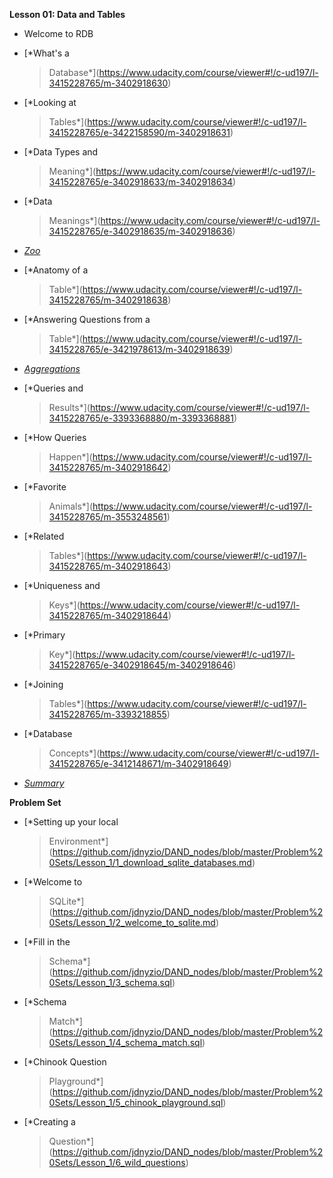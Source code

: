 **Lesson 01: Data and Tables**

-   Welcome to RDB

-   [*What's a
    > Database*](https://www.udacity.com/course/viewer#!/c-ud197/l-3415228765/m-3402918630)

-   [*Looking at
    > Tables*](https://www.udacity.com/course/viewer#!/c-ud197/l-3415228765/e-3422158590/m-3402918631)

-   [*Data Types and
    > Meaning*](https://www.udacity.com/course/viewer#!/c-ud197/l-3415228765/e-3402918633/m-3402918634)

-   [*Data
    > Meanings*](https://www.udacity.com/course/viewer#!/c-ud197/l-3415228765/e-3402918635/m-3402918636)

-   [*Zoo*](https://www.udacity.com/course/viewer#!/c-ud197/l-3415228765/m-3523739450)

-   [*Anatomy of a
    > Table*](https://www.udacity.com/course/viewer#!/c-ud197/l-3415228765/m-3402918638)

-   [*Answering Questions from a
    > Table*](https://www.udacity.com/course/viewer#!/c-ud197/l-3415228765/e-3421978613/m-3402918639)

-   [*Aggregations*](https://www.udacity.com/course/viewer#!/c-ud197/l-3415228765/m-3402918641)

-   [*Queries and
    > Results*](https://www.udacity.com/course/viewer#!/c-ud197/l-3415228765/e-3393368880/m-3393368881)

-   [*How Queries
    > Happen*](https://www.udacity.com/course/viewer#!/c-ud197/l-3415228765/m-3402918642)

-   [*Favorite
    > Animals*](https://www.udacity.com/course/viewer#!/c-ud197/l-3415228765/m-3553248561)

-   [*Related
    > Tables*](https://www.udacity.com/course/viewer#!/c-ud197/l-3415228765/m-3402918643)

-   [*Uniqueness and
    > Keys*](https://www.udacity.com/course/viewer#!/c-ud197/l-3415228765/m-3402918644)

-   [*Primary
    > Key*](https://www.udacity.com/course/viewer#!/c-ud197/l-3415228765/e-3402918645/m-3402918646)

-   [*Joining
    > Tables*](https://www.udacity.com/course/viewer#!/c-ud197/l-3415228765/m-3393218855)

-   [*Database
    > Concepts*](https://www.udacity.com/course/viewer#!/c-ud197/l-3415228765/e-3412148671/m-3402918649)

-   [*Summary*](https://www.udacity.com/course/viewer#!/c-ud197/l-3415228765/m-3473248897)

**Problem Set**

-   [*Setting up your local
    > Environment*](https://github.com/jdnyzio/DAND_nodes/blob/master/Problem%20Sets/Lesson_1/1_download_sqlite_databases.md)

-   [*Welcome to
    > SQLite*](https://github.com/jdnyzio/DAND_nodes/blob/master/Problem%20Sets/Lesson_1/2_welcome_to_sqlite.md)

-   [*Fill in the
    > Schema*](https://github.com/jdnyzio/DAND_nodes/blob/master/Problem%20Sets/Lesson_1/3_schema.sql)

-   [*Schema
    > Match*](https://github.com/jdnyzio/DAND_nodes/blob/master/Problem%20Sets/Lesson_1/4_schema_match.sql)

-   [*Chinook Question
    > Playground*](https://github.com/jdnyzio/DAND_nodes/blob/master/Problem%20Sets/Lesson_1/5_chinook_playground.sql)

-   [*Creating a
    > Question*](https://github.com/jdnyzio/DAND_nodes/blob/master/Problem%20Sets/Lesson_1/6_wild_questions)
